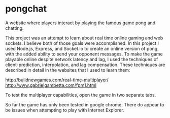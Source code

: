 # pongchat
A website where players interact by playing the famous game pong and chatting.

This project was an attempt to learn about real time online gaming and web sockets.  I believe both of those goals were accomplished.  In this project I used Node.js, Express, and Socket.io to create an online version of pong, with the added ability to send your opponent messages.  To make the game playable online despite network latency and lag, I used the techniques of client-prediction, interpolation, and lag compensation.  These techniques are described in detail in the websites that I used to learn them:

http://buildnewgames.com/real-time-multiplayer/
http://www.gabrielgambetta.com/fpm1.html


To test the multiplayer capabilities, open the game in two separate tabs.

So far the game has only been tested in google chrome.  There do appear to be issues when attempting to play with Internet Explorer.

